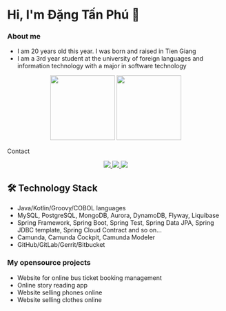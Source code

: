 # Hi, I'm Đặng Tấn Phú 👋
### About me
* I am 20 years old this year. I was born and raised in Tien Giang
* I am a 3rd year student at the university of foreign languages ​​and information technology with a major in software technology

<p align='center'>
   <a href="https://github-readme-stats.vercel.app/api?username=romankh3&show_icons=true&count_private=true"><img
           height=150
           src="https://github-readme-stats.vercel.app/api?username=romankh3&show_icons=true&count_private=true"/></a>
   <a href="https://github.com/romankh3/github-readme-stats"><img height=150
                                                                  src="https://github-readme-stats.vercel.app/api/top-langs/?username=romankh3&layout=compact"/></a>
</p>
Contact
<p align='center'>
   <a href="https://www.facebook.com/profile.php?id=100023047537676">
       <img src="https://img.icons8.com/?size=50&id=ddJXF_L1PvL_&format=png"/>
   </a>
   <a href="">
       <img src="https://img.icons8.com/?size=48&id=32323&format=png"/>
   </a>
    <a href="">
       <img src="https://img.icons8.com/?size=48&id=P7UIlhbpWzZm&format=png"/>
   </a>




## 🛠 Technology Stack
*   Java/Kotlin/Groovy/COBOL languages
*   MySQL, PostgreSQL, MongoDB, Aurora, DynamoDB, Flyway, Liquibase
*   Spring Framework, Spring Boot, Spring Test, Spring Data JPA, Spring JDBC template, Spring Cloud Contract and so on...
*   Camunda, Camunda Cockpit, Camunda Modeler
*   GitHub/GitLab/Gerrit/Bitbucket

### My opensource projects

* Website for online bus ticket booking management 
* Online story reading app
* Website selling phones online
* Website selling clothes online

